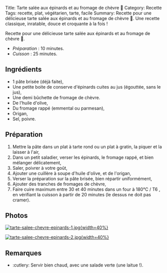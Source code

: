 Title: Tarte salée aux épinards et au fromage de chèvre 🐐
Category: Recette
Tags: recette, plat, végétarien, tarte, facile
Summary: Recette pour une délicieuse tarte salée aux épinards et au fromage de chèvre 🐐. Une recette classique, inratable, douce et croquante à la fois !

Recette pour une délicieuse tarte salée aux épinards et au fromage de chèvre 🐐.

- *Préparation* : 10 minutes.
- *Cuisson* : 25 minutes.

## Ingrédients
- 1 pâte brisée (déjà faite),
- Une petite boite de conserve d'épinards cuites au jus (égouttée, sans le jus),
- Une demi bûchette de fromage de chèvre.
- De l'huile d'olive,
- Du fromage rappé (emmental ou parmesan),
- Origan,
- Sel, poivre.

## Préparation
1. Mettre la pâte dans un plat à tarte rond ou un plat à gratin, la piquer et la laisser à l'air,
2. Dans un petit saladier, verser les épinards, le fromage rappé, et bien mélanger délicatement,
3. Saler, poivrer à votre goût,
4. Ajouter une cuillère à soupe d'huile d'olive, et de l'origan,
5. Verser la préparation sur la pâte brisée, bien répartir uniformément,
6. Ajouter des tranches de fromages de chèvre,
7. Faire cuire maximum entre 30 et 40 minutes dans un four à 180°C / T6 <i class="fa fa-thermometer-full" aria-hidden="true"></i>, en vérifiant la cuisson à partir de 20 minutes (le dessus ne doit pas cramer).

## Photos
[![tarte-salee-chevre-epinards-1.jpg]({static}images/tarte-salee-chevre-epinards-1.jpg){width=40%}]({static}images/tarte-salee-chevre-epinards-1.jpg)

[![tarte-salee-chevre-epinards-2.jpg]({static}images/tarte-salee-chevre-epinards-2.jpg){width=40%}]({static}images/tarte-salee-chevre-epinards-2.jpg)

## Remarques
- :cutlery: Servir bien chaud, avec une salade verte (une laitue !).

